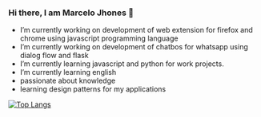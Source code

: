 ### Hi there, I am Marcelo Jhones 👋

<!--
**MarceloJFF/MarceloJFF** is a ✨ _special_ ✨ repository because its `README.md` (this file) appears on your GitHub profile.
-->

- I’m currently working on development of web extension for firefox and chrome using javascript  programming language
- I’m currently working on development of chatbos for whatsapp using dialog flow and flask
- I’m currently learning javascript and python for work projects.
- I’m currently learning english
- passionate about knowledge
- learning  design patterns for my applications

<picture>
<source 
  srcset="https://github-readme-stats.vercel.app/api?username=MarceloJFF&show_icons=true&theme=dark"
  media="(prefers-color-scheme: dark)"
/>
<source
  srcset="https://github-readme-stats.vercel.app/api?username=MarceloJFF&show_icons=true"
  media="(prefers-color-scheme: light), (prefers-color-scheme: no-preference)"
/>
</picture>

[![Top Langs](https://github-readme-stats.vercel.app/api/top-langs/?username=MarceloJFF&hide_progress=true)](https://github.com/anuraghazra/github-readme-stats)
